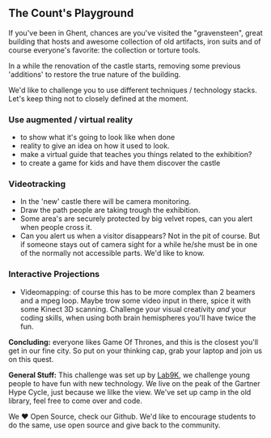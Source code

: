 ## The Count's Playground 

If you've been in Ghent, chances are you've visited the "gravensteen", great building that hosts and awesome collection of old artifacts, iron suits and of course everyone's favorite: the  collection or torture tools. 

In a while the renovation of the castle starts, removing some previous 'additions' to restore the true nature of the building. 

We'd like to challenge you to use different techniques / technology stacks. Let's keep thing not to closely defined at the moment.

### Use augmented / virtual reality

- to show what it's going to look like when done
- reality to give an idea on how it used to look.
- make a virtual guide that teaches you things related to the exhibition?
- to create a game for kids and have them discover the castle

### Videotracking

- In the 'new' castle there will be camera monitoring. 
- Draw the path people are taking trough the exhibition.
- Some area's are securely protected by big velvet ropes, can you alert when people cross it.
- Can you alert us when a visitor disappears? Not in the pit of course. But if someone stays out of camera sight for a while he/she must be in one of the normally not accessible parts. We'd like to know.

### Interactive Projections

- Videomapping: of course this has to be more complex than 2 beamers and a mpeg loop. Maybe trow some video input in there, spice it with some Kinect 3D scanning. Challenge your visual creativity *and* your coding skills, when using both brain hemispheres you'll have twice the fun.

**Concluding:** everyone  likes Game Of Thrones, and this is the closest you'll get in our fine city. So put on your thinking cap, grab your laptop and join us on this quest.

**General Stuff:** This challenge was set up by [Lab9K](https://lab9k.github.io/), we challenge young people to have fun with new technology. We live on the peak of the Gartner Hype Cycle, just because we lilke the view. We've set up camp in the old library, feel free to come over and code. 

We ❤ Open Source, check our Github. We'd like to encourage students to do the same, use open source and give back to the community.